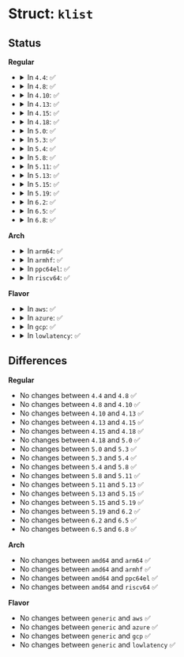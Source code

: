 # Struct: <code>klist</code>

## Status
<b>Regular</b>
<ul>
<li>
<details>
<summary>In <code>4.4</code>: ✅</summary>

```c
struct klist {
    spinlock_t k_lock;
    struct list_head k_list;
    void (*get)(struct klist_node *);
    void (*put)(struct klist_node *);
};
```
</details>
</li>
<li>
<details>
<summary>In <code>4.8</code>: ✅</summary>

```c
struct klist {
    spinlock_t k_lock;
    struct list_head k_list;
    void (*get)(struct klist_node *);
    void (*put)(struct klist_node *);
};
```
</details>
</li>
<li>
<details>
<summary>In <code>4.10</code>: ✅</summary>

```c
struct klist {
    spinlock_t k_lock;
    struct list_head k_list;
    void (*get)(struct klist_node *);
    void (*put)(struct klist_node *);
};
```
</details>
</li>
<li>
<details>
<summary>In <code>4.13</code>: ✅</summary>

```c
struct klist {
    spinlock_t k_lock;
    struct list_head k_list;
    void (*get)(struct klist_node *);
    void (*put)(struct klist_node *);
};
```
</details>
</li>
<li>
<details>
<summary>In <code>4.15</code>: ✅</summary>

```c
struct klist {
    spinlock_t k_lock;
    struct list_head k_list;
    void (*get)(struct klist_node *);
    void (*put)(struct klist_node *);
};
```
</details>
</li>
<li>
<details>
<summary>In <code>4.18</code>: ✅</summary>

```c
struct klist {
    spinlock_t k_lock;
    struct list_head k_list;
    void (*get)(struct klist_node *);
    void (*put)(struct klist_node *);
};
```
</details>
</li>
<li>
<details>
<summary>In <code>5.0</code>: ✅</summary>

```c
struct klist {
    spinlock_t k_lock;
    struct list_head k_list;
    void (*get)(struct klist_node *);
    void (*put)(struct klist_node *);
};
```
</details>
</li>
<li>
<details>
<summary>In <code>5.3</code>: ✅</summary>

```c
struct klist {
    spinlock_t k_lock;
    struct list_head k_list;
    void (*get)(struct klist_node *);
    void (*put)(struct klist_node *);
};
```
</details>
</li>
<li>
<details>
<summary>In <code>5.4</code>: ✅</summary>

```c
struct klist {
    spinlock_t k_lock;
    struct list_head k_list;
    void (*get)(struct klist_node *);
    void (*put)(struct klist_node *);
};
```
</details>
</li>
<li>
<details>
<summary>In <code>5.8</code>: ✅</summary>

```c
struct klist {
    spinlock_t k_lock;
    struct list_head k_list;
    void (*get)(struct klist_node *);
    void (*put)(struct klist_node *);
};
```
</details>
</li>
<li>
<details>
<summary>In <code>5.11</code>: ✅</summary>

```c
struct klist {
    spinlock_t k_lock;
    struct list_head k_list;
    void (*get)(struct klist_node *);
    void (*put)(struct klist_node *);
};
```
</details>
</li>
<li>
<details>
<summary>In <code>5.13</code>: ✅</summary>

```c
struct klist {
    spinlock_t k_lock;
    struct list_head k_list;
    void (*get)(struct klist_node *);
    void (*put)(struct klist_node *);
};
```
</details>
</li>
<li>
<details>
<summary>In <code>5.15</code>: ✅</summary>

```c
struct klist {
    spinlock_t k_lock;
    struct list_head k_list;
    void (*get)(struct klist_node *);
    void (*put)(struct klist_node *);
};
```
</details>
</li>
<li>
<details>
<summary>In <code>5.19</code>: ✅</summary>

```c
struct klist {
    spinlock_t k_lock;
    struct list_head k_list;
    void (*get)(struct klist_node *);
    void (*put)(struct klist_node *);
};
```
</details>
</li>
<li>
<details>
<summary>In <code>6.2</code>: ✅</summary>

```c
struct klist {
    spinlock_t k_lock;
    struct list_head k_list;
    void (*get)(struct klist_node *);
    void (*put)(struct klist_node *);
};
```
</details>
</li>
<li>
<details>
<summary>In <code>6.5</code>: ✅</summary>

```c
struct klist {
    spinlock_t k_lock;
    struct list_head k_list;
    void (*get)(struct klist_node *);
    void (*put)(struct klist_node *);
};
```
</details>
</li>
<li>
<details>
<summary>In <code>6.8</code>: ✅</summary>

```c
struct klist {
    spinlock_t k_lock;
    struct list_head k_list;
    void (*get)(struct klist_node *);
    void (*put)(struct klist_node *);
};
```
</details>
</li>
</ul>
<b>Arch</b>
<ul>
<li>
<details>
<summary>In <code>arm64</code>: ✅</summary>

```c
struct klist {
    spinlock_t k_lock;
    struct list_head k_list;
    void (*get)(struct klist_node *);
    void (*put)(struct klist_node *);
};
```
</details>
</li>
<li>
<details>
<summary>In <code>armhf</code>: ✅</summary>

```c
struct klist {
    spinlock_t k_lock;
    struct list_head k_list;
    void (*get)(struct klist_node *);
    void (*put)(struct klist_node *);
};
```
</details>
</li>
<li>
<details>
<summary>In <code>ppc64el</code>: ✅</summary>

```c
struct klist {
    spinlock_t k_lock;
    struct list_head k_list;
    void (*get)(struct klist_node *);
    void (*put)(struct klist_node *);
};
```
</details>
</li>
<li>
<details>
<summary>In <code>riscv64</code>: ✅</summary>

```c
struct klist {
    spinlock_t k_lock;
    struct list_head k_list;
    void (*get)(struct klist_node *);
    void (*put)(struct klist_node *);
};
```
</details>
</li>
</ul>
<b>Flavor</b>
<ul>
<li>
<details>
<summary>In <code>aws</code>: ✅</summary>

```c
struct klist {
    spinlock_t k_lock;
    struct list_head k_list;
    void (*get)(struct klist_node *);
    void (*put)(struct klist_node *);
};
```
</details>
</li>
<li>
<details>
<summary>In <code>azure</code>: ✅</summary>

```c
struct klist {
    spinlock_t k_lock;
    struct list_head k_list;
    void (*get)(struct klist_node *);
    void (*put)(struct klist_node *);
};
```
</details>
</li>
<li>
<details>
<summary>In <code>gcp</code>: ✅</summary>

```c
struct klist {
    spinlock_t k_lock;
    struct list_head k_list;
    void (*get)(struct klist_node *);
    void (*put)(struct klist_node *);
};
```
</details>
</li>
<li>
<details>
<summary>In <code>lowlatency</code>: ✅</summary>

```c
struct klist {
    spinlock_t k_lock;
    struct list_head k_list;
    void (*get)(struct klist_node *);
    void (*put)(struct klist_node *);
};
```
</details>
</li>
</ul>

## Differences
<b>Regular</b>
<ul>
<li>
No changes between <code>4.4</code> and <code>4.8</code> ✅
</li>
<li>
No changes between <code>4.8</code> and <code>4.10</code> ✅
</li>
<li>
No changes between <code>4.10</code> and <code>4.13</code> ✅
</li>
<li>
No changes between <code>4.13</code> and <code>4.15</code> ✅
</li>
<li>
No changes between <code>4.15</code> and <code>4.18</code> ✅
</li>
<li>
No changes between <code>4.18</code> and <code>5.0</code> ✅
</li>
<li>
No changes between <code>5.0</code> and <code>5.3</code> ✅
</li>
<li>
No changes between <code>5.3</code> and <code>5.4</code> ✅
</li>
<li>
No changes between <code>5.4</code> and <code>5.8</code> ✅
</li>
<li>
No changes between <code>5.8</code> and <code>5.11</code> ✅
</li>
<li>
No changes between <code>5.11</code> and <code>5.13</code> ✅
</li>
<li>
No changes between <code>5.13</code> and <code>5.15</code> ✅
</li>
<li>
No changes between <code>5.15</code> and <code>5.19</code> ✅
</li>
<li>
No changes between <code>5.19</code> and <code>6.2</code> ✅
</li>
<li>
No changes between <code>6.2</code> and <code>6.5</code> ✅
</li>
<li>
No changes between <code>6.5</code> and <code>6.8</code> ✅
</li>
</ul>
<b>Arch</b>
<ul>
<li>
No changes between <code>amd64</code> and <code>arm64</code> ✅
</li>
<li>
No changes between <code>amd64</code> and <code>armhf</code> ✅
</li>
<li>
No changes between <code>amd64</code> and <code>ppc64el</code> ✅
</li>
<li>
No changes between <code>amd64</code> and <code>riscv64</code> ✅
</li>
</ul>
<b>Flavor</b>
<ul>
<li>
No changes between <code>generic</code> and <code>aws</code> ✅
</li>
<li>
No changes between <code>generic</code> and <code>azure</code> ✅
</li>
<li>
No changes between <code>generic</code> and <code>gcp</code> ✅
</li>
<li>
No changes between <code>generic</code> and <code>lowlatency</code> ✅
</li>
</ul>
